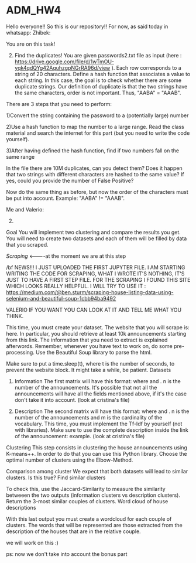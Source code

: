 # ADM_HW4
Hello everyone!!
So this is our repository!! 
For now, as said today in whatsapp:
Zhibek:
 
You are on this task!

2) Find the duplicates!
You are given passwords2.txt file as input    (here : https://drive.google.com/file/d/1wTmOU-yqk4qdQYg42AquhzgpNGrRA96d/view ). Each row corresponds to a string of 20 characters. Define a hash function that associates a value to each string. In this case, the goal is to check whether there are some duplicate strings. Our definition of duplicate is that the two strings have the same characters, order is not important. Thus, "AABA" = "AAAB".


There are 3 steps that you need to perform:

1)Convert the string containing the password to a (potentially large) number

2)Use a hash function to map the number to a large range. Read the class material and search the internet for this part (but you need to write the code yourself).

3)After having defined the hash function, find if two numbers fall on the same range

In the file there are 10M duplicates, can you detect them?
Does it happen that two strings with different characters are hashed to the same value? If yes, could you provide the number of False Positive?

Now do the same thing as before, but now the order of the characters must be put into account. Example: "AABA" != "AAAB".


Me and Valerio:

2)
Goal
You will implement two clustering and compare the results you get. You will need to create two datasets and each of them will be filled by data that you scraped.

*Scraping*  <----at the moment we are at this step

/bf NEWS!!! I JUST UPLOADED THE FIRST JUPYTER FILE. I AM STARTING WRITING THE CODE FOR SCRAPING, WHAT I WROTE IT'S NOTHING, IT'S JUST TO HAVE A FIRST STEP FILE. FOR THE SCRAPING I FOUND THIS SITE WHICH LOOKS REALLY HELPFUL. I WILL TRY TO USE IT : https://medium.com/@ben.sturm/scraping-house-listing-data-using-selenium-and-beautiful-soup-1cbb94ba9492 

VALERIO IF YOU WANT YOU CAN LOOK AT IT AND TELL ME WHAT YOU THINK.

This time, you must create your dataset. The website that you will scrape is: here. In particular, you should retrieve at least 10k announcements starting from this link. The information that you need to extract is explained afterwords. Remember, whenever you have text to work on, do some pre-processing. Use the Beautiful Soup library to parse the html. 

Make sure to put a time.sleep(t), where t is the number of seconds, to prevent the website block. It might take a while, be patient.
Datasets

1) Information
The first matrix will have this format:  where  and . n is the number of the announcements. It's possible that not all the announcements will have all the fields mentioned above, if it's the case don't take it into account. (look at cristina's file)


2) Description
The second matrix will have this format:  where  and . n is the number of the announcements and m is the cardinality of the vocabulary. This time, you must implement the Tf-Idf by yourself (not with libraries). Make sure to use the complete description inside the link of the announcement: example. (look at cristina's file)


Clustering
This step consists in clustering the house announcements using K-means++. In order to do that you can use this Python library. Choose the optimal number of clusters using the Elbow-Method.



Comparison among cluster
We expect that both datasets will lead to similar clusters. Is this true?
Find similar clusters

To check this, use the Jaccard-Similarity to measure the similarity betweeen the two outputs (information clusters vs description clusters). Return the 3-most similar couples of clusters.
Word cloud of house descriptions

With this last output you must create a wordcloud for each couple of clusters. The words that will be represented are those extracted from the description of the houses that are in the relative couple.

we will work on this :)

ps: now we don't take into account the bonus part 
